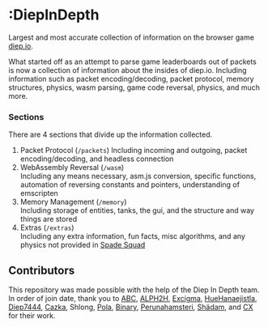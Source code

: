 # **:DiepInDepth**

Largest and most accurate collection of information on the browser game [diep.io](https://diep.io/).

What started off as an attempt to parse game leaderboards out of packets is now a collection of information about the insides of diep.io. Including information such as packet encoding/decoding, packet protocol, memory structures, physics, wasm parsing, game code reversal, physics, and much more.

### **Sections**

There are 4 sections that divide up the information collected.

1. Packet Protocol (`/packets`)
   Including incoming and outgoing, packet encoding/decoding, and headless connection
2. WebAssembly Reversal (`/wasm`)  
   Including any means necessary, asm.js conversion, specific functions, automation of reversing constants and pointers, understanding of emscripten
3. Memory Management (`/memory`)  
   Including storage of entities, tanks, the gui, and the structure and way things are stored
4. Extras (`/extras`)  
   Including any extra information, fun facts, misc algorithms, and any physics not provided in [Spade Squad](http://spade-squad.com)

## **Contributors**

This repository was made possible with the help of the Diep In Depth team. In order of join date, thank you to [ABC](https://github.com/ABCxFF), [ALPH2H](https://github.com/ALPH2H), [Excigma](https://github.com/Excigma), [HueHanaejistla](https://github.com/HueHanaejistla), [Diep7444](https://github.com/diepiodiscord), [Cazka](https://github.com/Cazka), Shlong, [Pola](https://github.com/PiotrDabkowski), [Binary](https://github.com/binary-person), [Perunahamsteri](https://github.com/Perunahamsteri), [Shädam](https://github.com/supahero1), and [CX](https://github.com/CX88) for their work.
